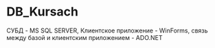 # DB_Kursach
СУБД - MS SQL SERVER, Клиентское приложение - WinForms, связь между базой и клиентским приложением - ADO.NET
